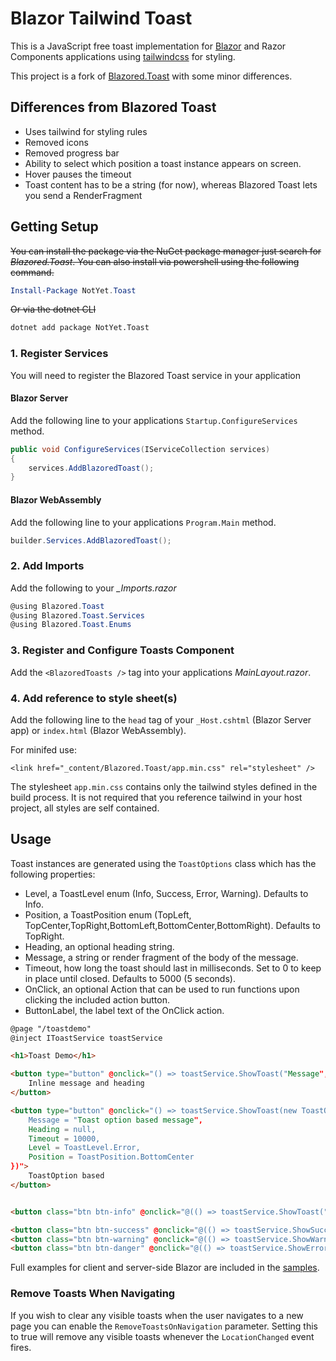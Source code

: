 # Blazor Tailwind Toast
This is a JavaScript free toast implementation for [Blazor](https://blazor.net) and Razor Components applications using [tailwindcss](https://tailwindcss.com/) for styling.

This project is a fork of [Blazored.Toast](https://github.com/Blazored/Toast) with some minor differences.

## Differences from Blazored Toast

- Uses tailwind for styling rules
- Removed icons
- Removed progress bar
- Ability to select which position a toast instance appears on screen.
- Hover pauses the timeout
- Toast content has to be a string (for now), whereas Blazored Toast lets you send a RenderFragment


## Getting Setup

~~You can install the package via the NuGet package manager just search for *Blazored.Toast*. You can also install via powershell using the following command.~~

```powershell
Install-Package NotYet.Toast
```

~~Or via the dotnet CLI~~

```bash
dotnet add package NotYet.Toast
```

### 1. Register Services
You will need to register the Blazored Toast service in your application

#### Blazor Server
Add the following line to your applications `Startup.ConfigureServices` method.

```csharp
public void ConfigureServices(IServiceCollection services)
{
    services.AddBlazoredToast();
}
```

#### Blazor WebAssembly
Add the following line to your applications `Program.Main` method.

```csharp
builder.Services.AddBlazoredToast();
```

### 2. Add Imports
Add the following to your *_Imports.razor*

```csharp
@using Blazored.Toast
@using Blazored.Toast.Services
@using Blazored.Toast.Enums
```

### 3. Register and Configure Toasts Component
Add the `<BlazoredToasts />` tag into your applications *MainLayout.razor*.


### 4. Add reference to style sheet(s)
Add the following line to the `head` tag of your `_Host.cshtml` (Blazor Server app) or `index.html` (Blazor WebAssembly).

For minifed use:

```
<link href="_content/Blazored.Toast/app.min.css" rel="stylesheet" />
```

The stylesheet `app.min.css` contains only the tailwind styles defined in the build process. It is not required that you reference tailwind in your host project, all styles are self contained.

## Usage

Toast instances are generated using the `ToastOptions` class which has the following properties:

- Level, a ToastLevel enum (Info, Success, Error, Warning). Defaults to Info.
- Position, a ToastPosition enum (TopLeft, TopCenter,TopRight,BottomLeft,BottomCenter,BottomRight). Defaults to TopRight.
- Heading, an optional heading string.
- Message, a string or render fragment of the body of the message.
- Timeout, how long the toast should last in milliseconds. Set to 0 to keep in place until closed. Defaults to 5000 (5 seconds).
- OnClick, an optional Action that can be used to run functions upon clicking the included action button.
- ButtonLabel, the label text of the OnClick action.


```html
@page "/toastdemo"
@inject IToastService toastService

<h1>Toast Demo</h1>

<button type="button" @onclick="() => toastService.ShowToast("Message","Heading")">
    Inline message and heading
</button>

<button type="button" @onclick="() => toastService.ShowToast(new ToastOption{
    Message = "Toast option based message",
    Heading = null,
    Timeout = 10000,
    Level = ToastLevel.Error,
    Position = ToastPosition.BottomCenter
})">
    ToastOption based
</button>


<button class="btn btn-info" @onclick="@(() => toastService.ShowToast("Standard toast","With heading"))">Standard with heading</button>

<button class="btn btn-success" @onclick="@(() => toastService.ShowSuccess("I'm a SUCCESS message with a custom title", "Congratulations!"))">Success Toast</button>
<button class="btn btn-warning" @onclick="@(() => toastService.ShowWarning("I'm a WARNING message"))">Warning Toast</button>
<button class="btn btn-danger" @onclick="@(() => toastService.ShowError("I'm an ERROR message"))">Error Toast</button>
```
Full examples for client and server-side Blazor are included in the [samples](https://github.com/Chris-Mingay/Toast/tree/master/samples).

### Remove Toasts When Navigating
If you wish to clear any visible toasts when the user navigates to a new page you can enable the `RemoveToastsOnNavigation` parameter. Setting this to true will remove any visible toasts whenever the `LocationChanged` event fires.
